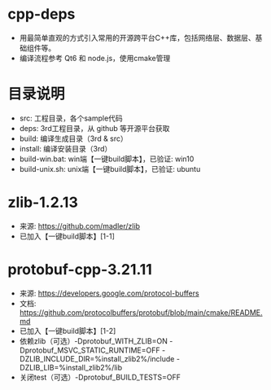 # cpp-deps
- 用最简单直观的方式引入常用的开源跨平台C++库，包括网络层、数据层、基础组件等。
- 编译流程参考 Qt6 和 node.js，使用cmake管理

# 目录说明
- src: 工程目录，各个sample代码
- deps: 3rd工程目录，从 github 等开源平台获取
- build: 编译生成目录（3rd & src）
- install: 编译安装目录（3rd）
- build-win.bat: win端【一键build脚本】，已验证: win10
- build-unix.sh: unix端【一键build脚本】，已验证: ubuntu

# zlib-1.2.13
- 来源: https://github.com/madler/zlib
- 已加入【一键build脚本】[1-1]

# protobuf-cpp-3.21.11
- 来源: https://developers.google.com/protocol-buffers
- 文档: https://github.com/protocolbuffers/protobuf/blob/main/cmake/README.md
- 已加入【一键build脚本】[1-2]
- 依赖zlib（可选）-Dprotobuf_WITH_ZLIB=ON -Dprotobuf_MSVC_STATIC_RUNTIME=OFF -DZLIB_INCLUDE_DIR=%install_zlib2%/include -DZLIB_LIB=%install_zlib2%/lib
- 关闭test（可选）-Dprotobuf_BUILD_TESTS=OFF
